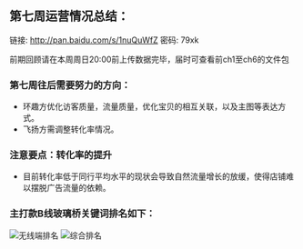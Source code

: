 ## 第七周运营情况总结：
链接: http://pan.baidu.com/s/1nuQuWfZ 密码: 79xk

前期回顾请在本周周日20:00前上传数据完毕，届时可查看前ch1至ch6的文件包
### 第七周往后需要努力的方向：
- 环趣方优化访客质量，流量质量，优化宝贝的相互关联，以及主图等表达方式。
- 飞扬方需调整转化率情况。
### 注意要点：转化率的提升
- 目前转化率低于同行平均水平的现状会导致自然流量增长的放缓，使得店铺难以摆脱广告流量的依赖。
### 主打款B线玻璃桥关键词排名如下：
![无线端排名](https://img.alicdn.com/imgextra/i4/3160674239/TB2BB1tjMJkpuFjSszcXXXfsFXa_!!3160674239.jpg)
![综合排名](https://img.alicdn.com/imgextra/i2/3160674239/TB2j3uCjRNkpuFjy0FaXXbRCVXa_!!3160674239.jpg)
